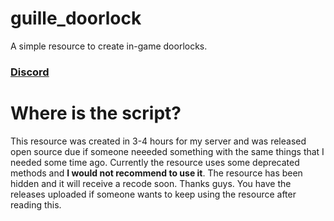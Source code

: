 # guille_doorlock
A simple resource to create in-game doorlocks.

### [Discord](https://discord.gg/eBpmkW6e5j)

# Where is the script?

This resource was created in 3-4 hours for my server and was released open source due if someone neeeded something with the same things that I needed some time ago. Currently the resource uses some deprecated methods and **I would not recommend to use it**. The resource has been hidden and it will receive a recode soon. Thanks guys. You have the releases uploaded if someone wants to keep using the resource after reading this.


